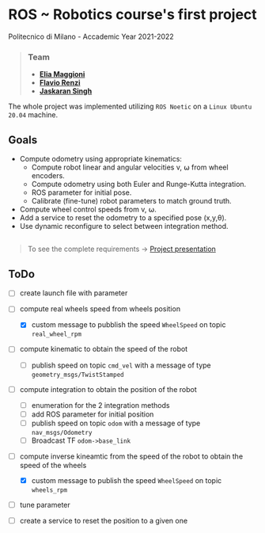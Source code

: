 # ROS ~ Robotics course's first project
Politecnico di Milano - Accademic Year 2021-2022

>### Team
>* [__Elia Maggioni__](https://github.com/Eliaxie)
>* [__Flavio Renzi__](https://github.com/FlavioRenzi)
>* [__Jaskaran Singh__](https://github.com/zJaska)

The whole project was implemented utilizing `ROS Noetic` on a `Linux Ubuntu 20.04` machine.

## Goals
- Compute odometry using appropriate kinematics:
    - Compute robot linear and angular velocities v, ⍵ from wheel encoders.
    - Compute odometry using both Euler and Runge-Kutta integration.
    - ROS parameter for initial pose.
    - Calibrate (fine-tune) robot parameters to match ground truth.
- Compute wheel control speeds from v, ⍵.
- Add a service to reset the odometry to a specified pose (x,y,θ).
- Use dynamic reconfigure to select between integration method.

##
> To see the complete requirements -> [Project presentation](Project1.pdf)


## ToDo
- [ ] create launch file with parameter
- [ ] compute real wheels speed from wheels position
    - [x] custom message to pubblish the speed `WheelSpeed`  on topic `real_wheel_rpm`
- [ ] compute kinematic to obtain the speed of the robot
    - [ ] publish speed on topic `cmd_vel` with a message of type `geometry_msgs/TwistStamped`
- [ ] compute integration to obtain the position of the robot
    - [ ] enumeration for the 2 integration methods
    - [ ] add ROS parameter for initial position
    - [ ] publish speed on topic `odom` with a message of type `nav_msgs/Odometry`
    - [ ] Broadcast TF `odom->base_link`
- [ ] compute inverse kineamtic from the speed of the robot to obtain the speed of the wheels
    - [x] custom message to publish the speed `WheelSpeed` on topic `wheels_rpm` 
- [ ] tune parameter
- [ ] create a service to reset the position to a given one


